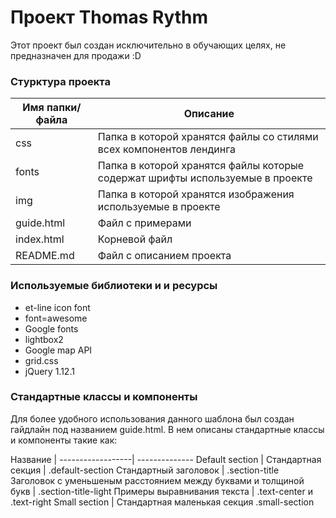 # Проект Thomas Rythm   

Этот проект был создан исключительно в обучающих целях, не предназначен для продажи :D

### Стурктура проекта

Имя папки/файла | Описание
----------------| ---------------------
css             | Папка в которой хранятся файлы со стилями всех компонентов лендинга
fonts           | Папка в которой хранятся файлы которые содержат шрифты используемые в проекте
img             | Папка в которой хранятся изображения используемые в проекте
guide.html      | Файл с примерами
index.html      | Корневой файл
README.md       | Файл с описанием проекта

### Используемые библиотеки и и ресурсы

* et-line icon font
* font=awesome
* Google fonts
* lightbox2
* Google map API
* grid.css
* jQuery 1.12.1

### Стандартные классы и компоненты

Для более удобного использования данного шаблона был создан гайдлайн под названием guide.html. В нем описаны стандартные классы и компоненты такие как:

Название          | 
------------------| --------------
Default section   | Стандартная секция | .default-section
                    Стандартный заголовок | .section-title
                    Заголовок с уменьшеным расстоянием между буквами и толщиной букв | .section-title-light
                    Примеры выравнивания текста | .text-center и .text-right
Small section     | Стандартная маленькая секция .small-section 
                    